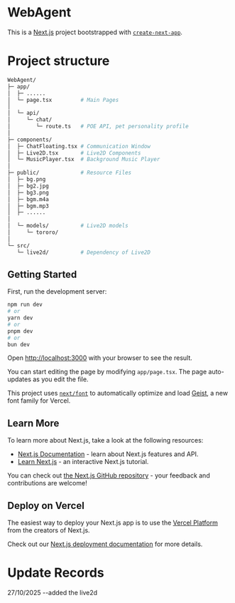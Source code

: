 # WebAgent
This is a [Next.js](https://nextjs.org) project bootstrapped with [`create-next-app`](https://nextjs.org/docs/app/api-reference/cli/create-next-app).

# Project structure
```bash
WebAgent/
├─ app/
│  ├─ ......
│  └─ page.tsx         # Main Pages
│
│  └─ api/
│     └─ chat/
│        └─ route.ts   # POE API, pet personality profile
│
├─ components/
│  ├─ ChatFloating.tsx # Communication Window
│  ├─ Live2D.tsx       # Live2D Components
│  └─ MusicPlayer.tsx  # Background Music Player
│
├─ public/             # Resource Files
│  ├─ bg.png
│  ├─ bg2.jpg
│  ├─ bg3.png
│  ├─ bgm.m4a
│  ├─ bgm.mp3
│  ├─ ......
│
│  └─ models/          # Live2D models
│     └─ tororo/
│
└─ src/
   └─ live2d/          # Dependency of Live2D
```

## Getting Started

First, run the development server:

```bash
npm run dev
# or
yarn dev
# or
pnpm dev
# or
bun dev
```

Open [http://localhost:3000](http://localhost:3000) with your browser to see the result.

You can start editing the page by modifying `app/page.tsx`. The page auto-updates as you edit the file.

This project uses [`next/font`](https://nextjs.org/docs/app/building-your-application/optimizing/fonts) to automatically optimize and load [Geist](https://vercel.com/font), a new font family for Vercel.

## Learn More

To learn more about Next.js, take a look at the following resources:

- [Next.js Documentation](https://nextjs.org/docs) - learn about Next.js features and API.
- [Learn Next.js](https://nextjs.org/learn) - an interactive Next.js tutorial.

You can check out [the Next.js GitHub repository](https://github.com/vercel/next.js) - your feedback and contributions are welcome!

## Deploy on Vercel

The easiest way to deploy your Next.js app is to use the [Vercel Platform](https://vercel.com/new?utm_medium=default-template&filter=next.js&utm_source=create-next-app&utm_campaign=create-next-app-readme) from the creators of Next.js.

Check out our [Next.js deployment documentation](https://nextjs.org/docs/app/building-your-application/deploying) for more details.


# Update Records
27/10/2025 --added the live2d

